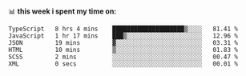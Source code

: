 📊 **this week i spent my time on:**
<!--START_SECTION:waka-->

```text
TypeScript   8 hrs 4 mins    ████████████████████▒░░░░   81.41 %
JavaScript   1 hr 17 mins    ███▒░░░░░░░░░░░░░░░░░░░░░   12.96 %
JSON         19 mins         ▓░░░░░░░░░░░░░░░░░░░░░░░░   03.31 %
HTML         10 mins         ▒░░░░░░░░░░░░░░░░░░░░░░░░   01.83 %
SCSS         2 mins          ░░░░░░░░░░░░░░░░░░░░░░░░░   00.47 %
XML          0 secs          ░░░░░░░░░░░░░░░░░░░░░░░░░   00.01 %
```

<!--END_SECTION:waka-->
